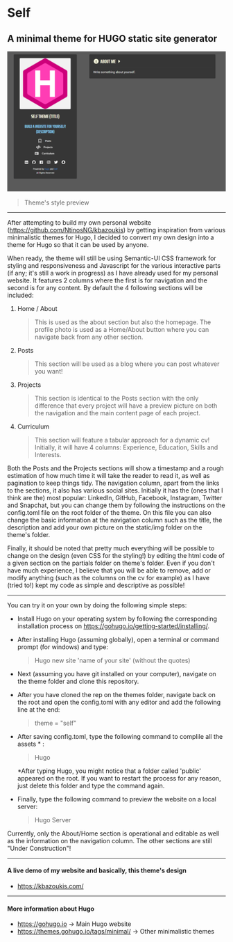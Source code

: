 # Self
## A minimal theme for HUGO static site generator

<img src="./self-theme-preview.png" alt="self-theme-preview" width="850"/>

> Theme's style preview

---

After attempting to build my own personal website (https://github.com/NtinosNG/kbazoukis) by getting inspiration from various minimalistic themes for Hugo, I decided to convert my own design into a theme for Hugo so that it can be used by anyone.

When ready, the theme will still be using Semantic-UI CSS framework for styling and responsiveness and Javascript for the various interactive parts (if any; it's still a work in progress) as I have already used for my personal website. It features 2 columns where the first is for navigation and the second is for any content. By default the 4 following sections will be included:

1. Home / About

    > This is used as the about section but also the homepage. The profile photo is used as a Home/About button where you can navigate back from any other section.

2. Posts 

    > This section will be used as a blog where you can post whatever you want! 

3. Projects

    > This section is identical to the Posts section with the only difference that every project will have a preview picture on both the navigation and the main content page of each project.

4. Curriculum

    > This section will feature a tabular approach for a dynamic cv! Initially, it will have 4 columns: Experience, Education, Skills and Interests.


Both the Posts and the Projects sections will show a timestamp and a rough estimation of how much time it will take the reader to read it, as well as pagination to keep things tidy. The navigation column, apart from the links to the sections, it also has various social sites. Initially it has the (ones that I think are the) most popular: LinkedIn, GitHub, Facebook, Instagram, Twitter and Snapchat, but you can change them by following the instructions on the config.toml file on the root folder of the theme. On this file you can also change the basic information at the navigation column such as the title, the description and add your own picture on the static/img folder on the theme's folder. 

Finally, it should be noted that pretty much everything will be possible to change on the design (even CSS for the styling!) by editing the html code of a given section on the partials folder on theme's folder. Even if you don't have much experience, I believe that you will be able to remove, add or modify anything (such as the columns on the cv for example) as I have (tried to!) kept my code as simple and descriptive as possible!   

---

You can try it on your own by doing the following simple steps:

- Install Hugo on your operating system by following the corresponding installation process on https://gohugo.io/getting-started/installing/.

- After installing Hugo (assuming globally), open a terminal or command prompt (for windows) and type:
    
    > Hugo new site 'name of your site' (without the quotes)

- Next (assuming you have git installed on your computer), navigate on the theme folder and clone this repository.

- After you have cloned the rep on the themes folder, navigate back on the root and open the config.toml with any editor and add the following line at the end:

    > theme = "self"

- After saving config.toml, type the following command to complile all the assets * :
    
    > Hugo 

    *After typing Hugo, you might notice that a folder called 'public' appeared on the root. If you want to restart the process for any reason, just delete this folder and type the command again.

- Finally, type the following command to preview the website on a local server:

    > Hugo Server

Currently, only the About/Home section is operational and editable as well as the information on the navigation column. The other sections are still "Under Construction"!

---

#### A live demo of my website and basically, this theme's design 

* https://kbazoukis.com/


---

#### More information about Hugo

* https://gohugo.io -> Main Hugo website
* https://themes.gohugo.io/tags/minimal/ -> Other minimalistic themes


